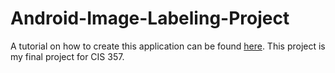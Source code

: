 # Android-Image-Labeling-Project

A tutorial on how to create this application can be found [here](https://ironsj.github.io/Android-Image-Labeling-Project/). This project is my final project for CIS 357.
